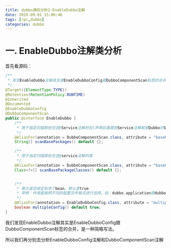 ```yaml
---
title: dubbo源码分析2-EnableDubbo注解
date: 2019-09-01 15:00:46
tags: [rpc,dubbo]
categories: dubbo
---
```


# 一. EnableDubbo注解类分析

首先看源码：

```java
/**
 * 发现EnableDubbo注解其实是EnableDubboConfig跟DubboComponentScan标签的合并
 */
@Target({ElementType.TYPE})
@Retention(RetentionPolicy.RUNTIME)
@Inherited
@Documented
@EnableDubboConfig
@DubboComponentScan
public @interface EnableDubbo {
    /**
     * 用于指定扫描那些包含@Service注解的包(声明后面提到Service注解都是Dubbo的Service注解)
     */
    @AliasFor(annotation = DubboComponentScan.class, attribute = "basePackages")
    String[] scanBasePackages() default {};

    /**
     * 用于指定扫描那些包含@service注解的类
     */
    @AliasFor(annotation = DubboComponentScan.class, attribute = "basePackageClasses")
    Class<?>[] scanBasePackageClasses() default {};


    /**
     * 表示是否绑定到多个bean。默认是true
     * 举例：作用是按照不同的配置文件格式进行选择。如：dubbo.application跟dubbo.applications之间的区别
     */
    @AliasFor(annotation = EnableDubboConfig.class, attribute = "multiple")
    boolean multipleConfig() default true;
}
```

我们发现EnableDubbo注解其实是EnableDubboConfig跟DubboComponentScan标签的合并，是一种简略写法。

所以我们再分别去分析EnableDubboConfig注解和DubboComponentScan注解
